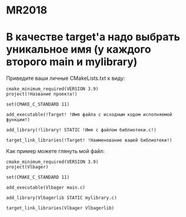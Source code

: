 # MR2018

# В качестве target'a надо выбрать уникальное имя (у каждого второго main и mylibrary)

Приведите ваши личные CMakeLists.txt к виду:

```
cmake_minimum_required(VERSION 3.9)
project(!Название проекта!)

set(CMAKE_C_STANDARD 11)

add_executable(!Target! !Имя файла с исходным кодом исполняемой функции!)

add_library(!library! STATIC !Имя с файлом библиотеки.с!)

target_link_libraries(!Target! !Наименование вашей библиотеки!)
```
Как пример можете глянуть мой файл:
```
cmake_minimum_required(VERSION 3.9)
project(Vlbager)

set(CMAKE_C_STANDARD 11)

add_executable(Vlbager main.c)

add_library(Vlbagerlib STATIC mylibrary.c)

target_link_libraries(Vlbager Vlbagerlib)
```
